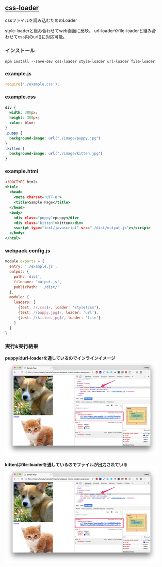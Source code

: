 ## [css-loader](https://github.com/webpack/css-loader)
cssファイルを読み込むためのLoader
 
style-loaderと組み合わせてweb画面に反映。
url-loaderやfile-loaderと組み合わせてcss内のurl()に対応可能。


### インストール

```console
npm install --save-dev css-loader style-loader url-loader file-loader
```

### example.js

```javascript:example.js
require('./example.css');
```

### example.css

```css:example.css
div {
  width: 300px;
  height: 300px;
  color: blue;
}
.puppy {
  background-image: url("./image/puppy.jpg")
}
.kitten {
  background-image: url("./image/kitten.jpg")
}
```

### example.html

```html:example.html
<!DOCTYPE html>
<html>
  <head>
    <meta charset="UTF-8">
    <title>Sample Page</title>
  </head>
  <body>
    <div class="puppy">puppy</div>
    <div class="kitten">kitten</div>
    <script type="text/javascript" src="./dist/output.js"></script>
  </body>
</html>
```

### webpack.config.js

```javascript:webpack.config.js
module.exports = {
  entry: './example.js',
  output: {
    path: 'dist',
    filename: 'output.js',
    publicPath: './dist/'
  },
  module: {
    loaders: [
      {test: /\.css$/, loader: 'style!css'},
      {test: /\puppy.jpg$/, loader: 'url'},
      {test: /\kitten.jpg$/, loader: 'file'}
    ]
  }
}
```

### 実行&実行結果

**puppyはurl-loaderを通しているのでインラインイメージ**
![cap1](https://raw.githubusercontent.com/howdy39/webpack-howto-loaders/master/examples/css-loader/capture/cap1.png)

**kittenはfile-loaderを通しているのでファイルが出力されている**
![cap2](https://raw.githubusercontent.com/howdy39/webpack-howto-loaders/master/examples/css-loader/capture/cap1.png)